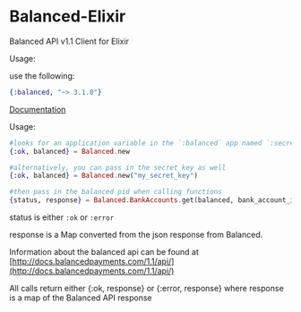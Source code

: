 # Balanced-Elixir

Balanced API v1.1 Client for Elixir

Usage:

use the following:
```elixir
{:balanced, "~> 3.1.0"}
```

[Documentation](http://hexdocs.pm/balanced)

Usage:
```elixir
#looks for an application variable in the `:balanced` app named `:secret_key` or an environment variable named BALANCED_SECRET_KEY
{:ok, balanced} = Balanced.new

#alternatively, you can pass in the secret key as well
{:ok, balanced} = Balanced.new("my_secret_key") 

#then pass in the balanced pid when calling functions
{status, response} = Balanced.BankAccounts.get(balanced, bank_account_id)
```

status is either `:ok` or `:error`

response is a Map converted from the json response from Balanced.

Information about the balanced api can be found at [http://docs.balancedpayments.com/1.1/api/](http://docs.balancedpayments.com/1.1/api/)

All calls return either {:ok, response} or {:error, response} where response is a map of the Balanced API response


